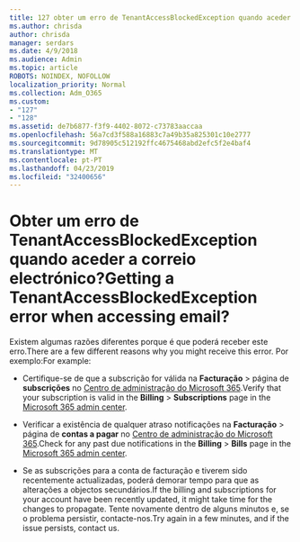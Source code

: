 ```yaml
---
title: 127 obter um erro de TenantAccessBlockedException quando aceder a correio electrónico?
ms.author: chrisda
author: chrisda
manager: serdars
ms.date: 4/9/2018
ms.audience: Admin
ms.topic: article
ROBOTS: NOINDEX, NOFOLLOW
localization_priority: Normal
ms.collection: Adm_O365
ms.custom:
- "127"
- "128"
ms.assetid: de7b6877-f3f9-4402-8072-c73783aaccaa
ms.openlocfilehash: 56a7cd3f588a16883c7a49b35a825301c10e2777
ms.sourcegitcommit: 9d78905c512192ffc4675468abd2efc5f2e4baf4
ms.translationtype: MT
ms.contentlocale: pt-PT
ms.lasthandoff: 04/23/2019
ms.locfileid: "32400656"
---
```

# <a name="getting-a-tenantaccessblockedexception-error-when-accessing-email"></a><span data-ttu-id="493a2-102">Obter um erro de TenantAccessBlockedException quando aceder a correio electrónico?</span><span class="sxs-lookup"><span data-stu-id="493a2-102">Getting a TenantAccessBlockedException error when accessing email?</span></span>

<span data-ttu-id="493a2-103">Existem algumas razões diferentes porque é que poderá receber este erro.</span><span class="sxs-lookup"><span data-stu-id="493a2-103">There are a few different reasons why you might receive this error.</span></span> <span data-ttu-id="493a2-104">Por exemplo:</span><span class="sxs-lookup"><span data-stu-id="493a2-104">For example:</span></span>

- <span data-ttu-id="493a2-105">Certifique-se de que a subscrição for válida na **Facturação** \> página de **subscrições** no [Centro de administração do Microsoft 365](https://portal.office.com/adminportal/home#/subscriptions).</span><span class="sxs-lookup"><span data-stu-id="493a2-105">Verify that your subscription is valid in the **Billing** \> **Subscriptions** page in the [Microsoft 365 admin center](https://portal.office.com/adminportal/home#/subscriptions).</span></span>

- <span data-ttu-id="493a2-106">Verificar a existência de qualquer atraso notificações na **Facturação** \> página de **contas a pagar** no [Centro de administração do Microsoft 365](https://portal.office.com/adminportal/home#/billoverview).</span><span class="sxs-lookup"><span data-stu-id="493a2-106">Check for any past due notifications in the **Billing** \> **Bills** page in the [Microsoft 365 admin center](https://portal.office.com/adminportal/home#/billoverview).</span></span>

- <span data-ttu-id="493a2-107">Se as subscrições para a conta de facturação e tiverem sido recentemente actualizadas, poderá demorar tempo para que as alterações a objectos secundários.</span><span class="sxs-lookup"><span data-stu-id="493a2-107">If the billing and subscriptions for your account have been recently updated, it might take time for the changes to propagate.</span></span> <span data-ttu-id="493a2-108">Tente novamente dentro de alguns minutos e, se o problema persistir, contacte-nos.</span><span class="sxs-lookup"><span data-stu-id="493a2-108">Try again in a few minutes, and if the issue persists, contact us.</span></span>
